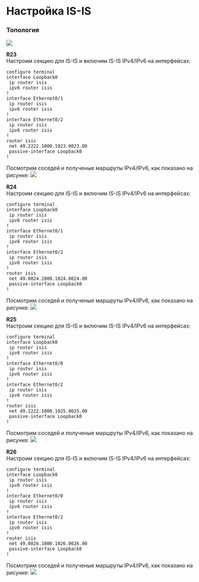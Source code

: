 # Настройка IS-IS

### Топология
![](https://github.com/devops-user/otus/blob/main/homeworks_prof/homework_19/images/isis.png)

**R23**  
Настроим секцию для IS-IS и включим IS-IS IPv4/IPv6 на интерфейсах:
```
configure terminal
interface Loopback0
 ip router isis 
 ipv6 router isis 
!
interface Ethernet0/1
 ip router isis 
 ipv6 router isis 
!
interface Ethernet0/2
 ip router isis 
 ipv6 router isis 
!
router isis
 net 49.2222.1000.1023.0023.00
 passive-interface Loopback0
!
```
Посмотрим соседей и полученые маршруты IPv4/IPv6, как показано на рисунке:
![](https://github.com/devops-user/otus/blob/main/homeworks_prof/homework_19/images/R23.png)

**R24**  
Настроим секцию для IS-IS и включим IS-IS IPv4/IPv6 на интерфейсах:
```
configure terminal
interface Loopback0
 ip router isis 
 ipv6 router isis 
!
interface Ethernet0/1
 ip router isis 
 ipv6 router isis 
!
interface Ethernet0/2
 ip router isis 
 ipv6 router isis 
!
router isis
 net 49.0024.1000.1024.0024.00
 passive-interface Loopback0
!
```
Посмотрим соседей и полученые маршруты IPv4/IPv6, как показано на рисунке:
![](https://github.com/devops-user/otus/blob/main/homeworks_prof/homework_19/images/R24.png)

**R25**  
Настроим секцию для IS-IS и включим IS-IS IPv4/IPv6 на интерфейсах:
```
configure terminal
interface Loopback0
 ip router isis 
 ipv6 router isis 
!
interface Ethernet0/0
 ip router isis 
 ipv6 router isis 
!
interface Ethernet0/2
 ip router isis 
 ipv6 router isis 
!
router isis
 net 49.2222.1000.1025.0025.00
 passive-interface Loopback0
!
```
Посмотрим соседей и полученые маршруты IPv4/IPv6, как показано на рисунке:
![](https://github.com/devops-user/otus/blob/main/homeworks_prof/homework_19/images/R25.png)

**R26**  
Настроим секцию для IS-IS и включим IS-IS IPv4/IPv6 на интерфейсах:
```
configure terminal
interface Loopback0
 ip router isis 
 ipv6 router isis 
!
interface Ethernet0/0
 ip router isis 
 ipv6 router isis 
!
interface Ethernet0/2
 ip router isis 
 ipv6 router isis 
!
router isis
 net 49.0026.1000.1026.0026.00
 passive-interface Loopback0
!
```
Посмотрим соседей и полученые маршруты IPv4/IPv6, как показано на рисунке:
![](https://github.com/devops-user/otus/blob/main/homeworks_prof/homework_19/images/R26.png)
